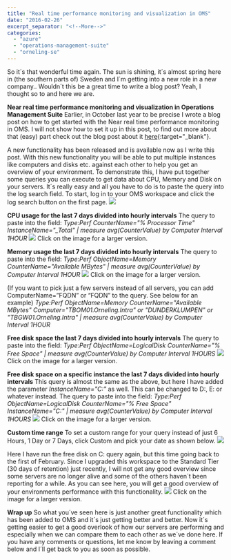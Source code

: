 ```yaml
---
title: "Real time performance monitoring and visualization in OMS"
date: "2016-02-26"
excerpt_separator: "<!--More-->"
categories: 
  - "azure"
  - "operations-management-suite"
  - "orneling-se"
---
```


So it´s that wonderful time again. The sun is shining, it´s almost spring here in (the southern parts of) Sweden and I´m getting into a new role in a new company.. Wouldn´t this be a great time to write a blog post? Yeah, I thought so to and here we are.
<!--More-->
**Near real time performance monitoring and visualization in Operations Management Suite** Earlier, in October last year to be precise I wrote a blog post on how to get started with the Near real time performance monitoring in OMS. I will not show how to set it up in this post, to find out more about that (easy) part check out the blog post about it [here](http://blog.orneling.se/2015/10/near-real-time-performance-monitoring-in-oms/){:target="_blank"}.

A new functionality has been released and is available now as I write this post. With this new functionality you will be able to put multiple instances like computers and disks etc. against each other to help you get an overview of your environment. To demonstrate this, I have put together some queries you can execute to get data about CPU, Memory and Disk on your servers. It´s really easy and all you have to do is to paste the query into the log search field. To start, log in to your OMS workspace and click the log search button on the first page.
![](https://blog.orneling.se/assets/images/2016/02/Log-Search.jpg)

**CPU usage for the last 7 days divided into hourly intervals** The query to paste into the field: _Type:Perf CounterName="% Processor Time" InstanceName="\_Total" | measure avg(CounterValue) by Computer Interval 1HOUR_ 
![](https://blog.orneling.se/assets/images/2016/02/1.jpg) Click on the image for a larger version.

**Memory usage the last 7 days divided into hourly intervals** The query to paste into the field: _Type:Perf ObjectName=Memory CounterName="Available MBytes" | measure avg(CounterValue) by Computer Interval 1HOUR_ 
![](https://blog.orneling.se/assets/images/2016/02/2.jpg) Click on the image for a larger version.

(If you want to pick just a few servers instead of all servers, you can add ComputerName=”FQDN” or “FQDN” to the query. See below for an example) _Type:Perf ObjectName=Memory CounterName="Available MBytes" Computer="TBOM01.Orneling.Intra" or "DUNDERKLUMPEN" or "TBGW01.Orneling.Intra" | measure avg(CounterValue) by Computer Interval 1HOUR_

**Free disk space the last 7 days divided into hourly intervals** The query to paste into the field: _Type:Perf ObjectName=LogicalDisk CounterName="% Free Space" | measure avg(CounterValue) by Computer Interval 1HOURS_ 
![](https://blog.orneling.se/assets/images/2016/02/3.jpg) Click on the image for a larger version.

**Free disk space on a specific instance the last 7 days divided into hourly intervals** This query is almost the same as the above, but here I have added the parameter _InstanceName="C:"_ as well. This can be changed to D:, E: or whatever instead. The query to paste into the field: _Type:Perf ObjectName=LogicalDisk CounterName="% Free Space" InstanceName="C:" | measure avg(CounterValue) by Computer Interval 1HOURS_ 
![](https://blog.orneling.se/assets/images/2016/02/4.jpg) Click on the image for a larger version.

 **Custom time range** To set a custom range for your query instead of just 6 Hours, 1 Day or 7 Days, click Custom and pick your date as shown below. 
 ![](https://blog.orneling.se/assets/images/2016/02/Custom-time-frame.png)

Here I have run the free disk on C: query again, but this time going back to the first of February. Since I upgraded this workspace to the Standard Tier (30 days of retention) just recently, I will not get any good overview since some servers are no longer alive and some of the others haven´t been reporting for a while. As you can see here, you will get a good overview of your environments performance with this functionality. 
![](https://blog.orneling.se/assets/images/2016/02/6.jpg) Click on the image for a larger version.

**Wrap up** So what you´ve seen here is just another great functionality which has been added to OMS and it´s just getting better and better. Now it´s getting easier to get a good overlook of how our servers are performing and especially when we can compare them to each other as we´ve done here. If you have any comments or questions, let me know by leaving a comment below and I´ll get back to you as soon as possible.

